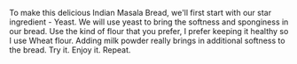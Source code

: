 To make this delicious Indian Masala Bread, we'll first start with our star ingredient - Yeast.
We will use yeast to bring the softness and sponginess in our bread.
Use the kind of flour that you prefer, I prefer keeping it healthy so I use Wheat flour.
Adding milk powder really brings in additional softness to the bread.
Try it.
Enjoy it.
Repeat.